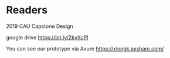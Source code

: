 # Readers
2019 CAU Capstone Design

google drive
https://bit.ly/2kvXcPl

You can see our prototype via Axure
https://xleegk.axshare.com/
